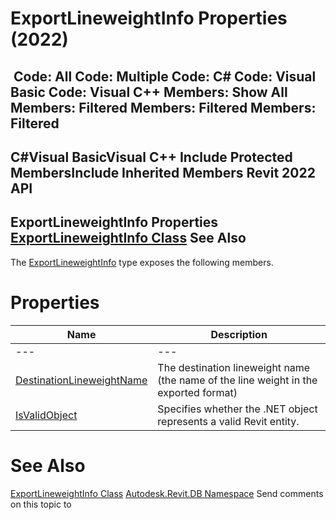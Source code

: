 # ExportLineweightInfo Properties (2022)

﻿
 Code: All Code: Multiple Code: C# Code: Visual Basic Code: Visual C++  Members: Show All Members: Filtered Members: Filtered Members: Filtered   
---  
C#Visual BasicVisual C++
Include Protected MembersInclude Inherited Members
Revit 2022 API  
---  
ExportLineweightInfo Properties  
[ExportLineweightInfo Class](730cd713-bb8b-8a69-739e-d9bae8eb6fa5.md "ExportLineweightInfo Class") See Also  
---  
The [ExportLineweightInfo](730cd713-bb8b-8a69-739e-d9bae8eb6fa5.md "ExportLineweightInfo Class") type exposes the following members.
# Properties
| Name | Description |
| --- | --- |
| --- | --- | --- |
| [DestinationLineweightName](ae7cd0da-d489-2e37-d84e-fac0827dbe23.md "DestinationLineweightName Property") | The destination lineweight name (the name of the line weight in the exported format) |
| [IsValidObject](40791a32-7bd9-d9fa-e5df-15b16541b91a.md "IsValidObject Property") | Specifies whether the .NET object represents a valid Revit entity. |

# See Also
[ExportLineweightInfo Class](730cd713-bb8b-8a69-739e-d9bae8eb6fa5.md "ExportLineweightInfo Class")
[Autodesk.Revit.DB Namespace](87546ba7-461b-c646-cbb1-2cb8f5bff8b2.md "Autodesk.Revit.DB Namespace")
Send comments on this topic to 